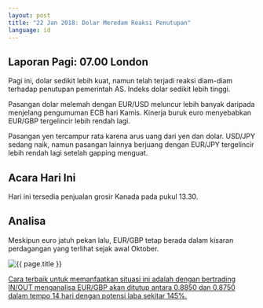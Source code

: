 ```yaml
---
layout: post
title: "22 Jan 2018: Dolar Meredam Reaksi Penutupan"
language: id
---
```

## Laporan Pagi: 07.00 London

Pagi ini, dolar sedikit lebih kuat, namun telah terjadi reaksi diam-diam terhadap penutupan pemerintah AS. Indeks dolar sedikit lebih tinggi.

Pasangan dolar melemah dengan EUR/USD meluncur lebih banyak daripada menjelang pengumuman ECB hari Kamis. Kinerja buruk euro menyebabkan EUR/GBP tergelincir lebih rendah lagi.

Pasangan yen tercampur rata karena arus uang dari yen dan dolar. USD/JPY sedang naik, namun pasangan lainnya berjuang dengan EUR/JPY tergelincir lebih rendah lagi setelah gapping menguat.

## Acara Hari Ini

Hari ini tersedia penjualan grosir Kanada pada pukul 13.30.

## Analisa

Meskipun euro jatuh pekan lalu, EUR/GBP tetap berada dalam kisaran perdagangan yang terlihat sejak awal Oktober.

<img src="{{ site.url }}/images/jan-18/id-19-jan-22.png" alt="{{ page.title }}" title="{{ page.title }}">

<a href="%LINK%%?https://www.binary.com/d/trade.cgi?market=forex&underlying=frxEURGBP&formname=endsinout&duration_amount=14&duration_units=d&amount=10&amount_type=payout&expiry_type=duration&barrier_high=0.885&barrier_low=0.8750" target="_blank">Cara terbaik untuk memanfaatkan situasi ini adalah dengan bertrading IN/OUT menganalisa EUR/GBP akan ditutup antara 0.8850 dan 0.8750 dalam tempo 14 hari dengan potensi laba sekitar 145%.</a>
